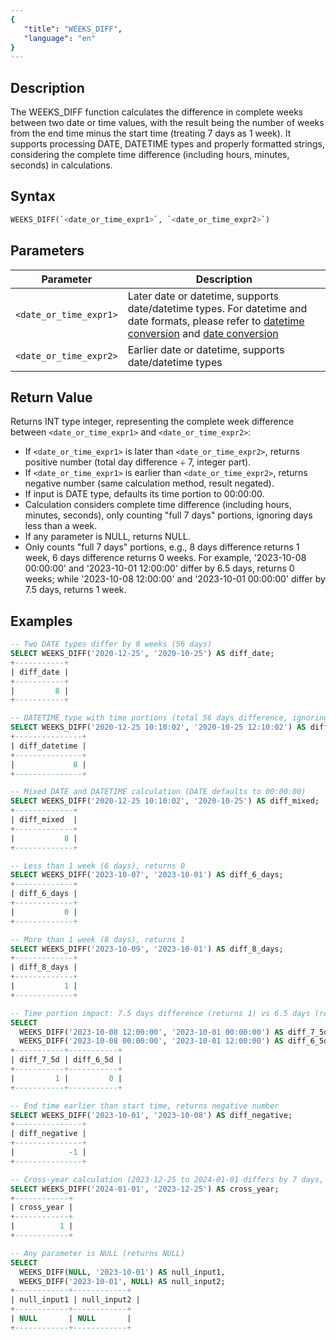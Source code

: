 ```yaml
---
{
   "title": "WEEKS_DIFF",
   "language": "en"
}
---
```


## Description
The WEEKS_DIFF function calculates the difference in complete weeks between two date or time values, with the result being the number of weeks from the end time minus the start time (treating 7 days as 1 week). It supports processing DATE, DATETIME types and properly formatted strings, considering the complete time difference (including hours, minutes, seconds) in calculations.

## Syntax

```sql
WEEKS_DIFF(`<date_or_time_expr1>`, `<date_or_time_expr2>`)
```

## Parameters
| Parameter | Description |
|-----------|-------------|
| `<date_or_time_expr1>` | Later date or datetime, supports date/datetime types. For datetime and date formats, please refer to [datetime conversion](../../../../../current/sql-manual/basic-element/sql-data-types/conversion/datetime-conversion) and [date conversion](../../../../../current/sql-manual/basic-element/sql-data-types/conversion/date-conversion) |
| `<date_or_time_expr2>` | Earlier date or datetime, supports date/datetime types |

## Return Value

Returns INT type integer, representing the complete week difference between `<date_or_time_expr1>` and `<date_or_time_expr2>`:

- If `<date_or_time_expr1>` is later than `<date_or_time_expr2>`, returns positive number (total day difference ÷ 7, integer part).
- If `<date_or_time_expr1>` is earlier than `<date_or_time_expr2>`, returns negative number (same calculation method, result negated).
- If input is DATE type, defaults its time portion to 00:00:00.
- Calculation considers complete time difference (including hours, minutes, seconds), only counting "full 7 days" portions, ignoring days less than a week.
- If any parameter is NULL, returns NULL.
- Only counts "full 7 days" portions, e.g., 8 days difference returns 1 week, 6 days difference returns 0 weeks. For example, '2023-10-08 00:00:00' and '2023-10-01 12:00:00' differ by 6.5 days, returns 0 weeks; while '2023-10-08 12:00:00' and '2023-10-01 00:00:00' differ by 7.5 days, returns 1 week.

## Examples
```sql
-- Two DATE types differ by 8 weeks (56 days)
SELECT WEEKS_DIFF('2020-12-25', '2020-10-25') AS diff_date;
+-----------+
| diff_date |
+-----------+
|         8 |
+-----------+

-- DATETIME type with time portions (total 56 days difference, ignoring hour/minute/second differences)
SELECT WEEKS_DIFF('2020-12-25 10:10:02', '2020-10-25 12:10:02') AS diff_datetime;
+---------------+
| diff_datetime |
+---------------+
|             8 |
+---------------+

-- Mixed DATE and DATETIME calculation (DATE defaults to 00:00:00)
SELECT WEEKS_DIFF('2020-12-25 10:10:02', '2020-10-25') AS diff_mixed;
+-------------+
| diff_mixed  |
+-------------+
|           8 |
+-------------+

-- Less than 1 week (6 days), returns 0
SELECT WEEKS_DIFF('2023-10-07', '2023-10-01') AS diff_6_days;
+-------------+
| diff_6_days |
+-------------+
|           0 |
+-------------+

-- More than 1 week (8 days), returns 1
SELECT WEEKS_DIFF('2023-10-09', '2023-10-01') AS diff_8_days;
+-------------+
| diff_8_days |
+-------------+
|           1 |
+-------------+

-- Time portion impact: 7.5 days difference (returns 1) vs 6.5 days (returns 0)
SELECT 
  WEEKS_DIFF('2023-10-08 12:00:00', '2023-10-01 00:00:00') AS diff_7_5d,
  WEEKS_DIFF('2023-10-08 00:00:00', '2023-10-01 12:00:00') AS diff_6_5d;
+-----------+-----------+
| diff_7_5d | diff_6_5d |
+-----------+-----------+
|         1 |         0 |
+-----------+-----------+

-- End time earlier than start time, returns negative number
SELECT WEEKS_DIFF('2023-10-01', '2023-10-08') AS diff_negative;
+---------------+
| diff_negative |
+---------------+
|            -1 |
+---------------+

-- Cross-year calculation (2023-12-25 to 2024-01-01 differs by 7 days, returns 1)
SELECT WEEKS_DIFF('2024-01-01', '2023-12-25') AS cross_year;
+------------+
| cross_year |
+------------+
|          1 |
+------------+

-- Any parameter is NULL (returns NULL)
SELECT 
  WEEKS_DIFF(NULL, '2023-10-01') AS null_input1,
  WEEKS_DIFF('2023-10-01', NULL) AS null_input2;
+------------+------------+
| null_input1 | null_input2 |
+------------+------------+
| NULL       | NULL       |
+------------+------------+
```